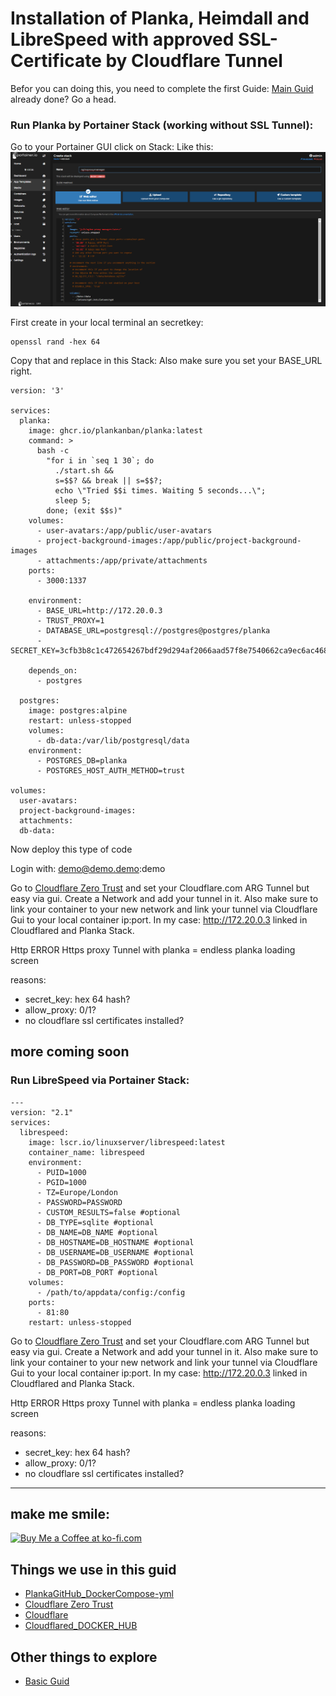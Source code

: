 # Installation of Planka, Heimdall and LibreSpeed with approved SSL-Certificate by Cloudflare Tunnel 
Befor you can doing this, you need to complete the first Guide: [Main Guid](https://github.com/SirSnolte/Docker/blob/main/README.md) already done? Go a head.

### Run Planka by Portainer Stack (working without SSL Tunnel):

Go to your Portainer GUI click on Stack:
Like this:
![alt text](https://github.com/SirSnolte/Docker/blob/main/etc/images/portainer_stack.png)

First create in your local terminal an secretkey:

```
openssl rand -hex 64
```
Copy that and replace in this Stack:
Also make sure you set your BASE_URL right.

```
version: '3'

services:
  planka:
    image: ghcr.io/plankanban/planka:latest
    command: >
      bash -c
        "for i in `seq 1 30`; do
          ./start.sh &&
          s=$$? && break || s=$$?;
          echo \"Tried $$i times. Waiting 5 seconds...\";
          sleep 5;
        done; (exit $$s)"
    volumes:
      - user-avatars:/app/public/user-avatars
      - project-background-images:/app/public/project-background-images
      - attachments:/app/private/attachments
    ports:
      - 3000:1337

    environment:
      - BASE_URL=http://172.20.0.3
      - TRUST_PROXY=1
      - DATABASE_URL=postgresql://postgres@postgres/planka
      - SECRET_KEY=3cfb3b8c1c472654267bdf29d294af2066aad57f8e7540662ca9ec6ac468bc152fac640caf03d9cc40a76185e4a2d8357c609b6de1871b2303b834b25653375a

    depends_on:
      - postgres

  postgres:
    image: postgres:alpine
    restart: unless-stopped
    volumes:
      - db-data:/var/lib/postgresql/data
    environment:
      - POSTGRES_DB=planka
      - POSTGRES_HOST_AUTH_METHOD=trust

volumes:
  user-avatars:
  project-background-images:
  attachments:
  db-data:
```

Now deploy this type of code

Login with: demo@demo.demo:demo


Go to [Cloudflare Zero Trust](https://dash.teams.cloudflare.com/) and set your Cloudflare.com ARG Tunnel but easy via gui.
Create a Network and add your tunnel in it.
Also make sure to link your container to your new network and link your tunnel via Cloudflare Gui to your local container ip:port. In my case: http://172.20.0.3 linked in Cloudflared and Planka Stack.

Http ERROR
Https proxy Tunnel with planka = endless planka loading screen 

reasons:
- secret_key: hex 64 hash?
- allow_proxy: 0/1?
- no cloudflare ssl certificates installed?

more coming soon 
-------------------------------------------------------------------------------------------------------------------------------------------------------------------

### Run LibreSpeed via Portainer Stack:

```
---
version: "2.1"
services:
  librespeed:
    image: lscr.io/linuxserver/librespeed:latest
    container_name: librespeed
    environment:
      - PUID=1000
      - PGID=1000
      - TZ=Europe/London
      - PASSWORD=PASSWORD
      - CUSTOM_RESULTS=false #optional
      - DB_TYPE=sqlite #optional
      - DB_NAME=DB_NAME #optional
      - DB_HOSTNAME=DB_HOSTNAME #optional
      - DB_USERNAME=DB_USERNAME #optional
      - DB_PASSWORD=DB_PASSWORD #optional
      - DB_PORT=DB_PORT #optional
    volumes:
      - /path/to/appdata/config:/config
    ports:
      - 81:80
    restart: unless-stopped
```

Go to [Cloudflare Zero Trust](https://dash.teams.cloudflare.com/) and set your Cloudflare.com ARG Tunnel but easy via gui.
Create a Network and add your tunnel in it.
Also make sure to link your container to your new network and link your tunnel via Cloudflare Gui to your local container ip:port. In my case: http://172.20.0.3 linked in Cloudflared and Planka Stack.

Http ERROR
Https proxy Tunnel with planka = endless planka loading screen 

reasons:
- secret_key: hex 64 hash?
- allow_proxy: 0/1?
- no cloudflare ssl certificates installed?


-------------------------------------------------------------------------------------------------------------------------------------------------------------------


## make me smile:
<a href='https://ko-fi.com/B0B4CGHUO' target='_blank'><img height='36' style='border:0px;height:36px;' src='https://cdn.ko-fi.com/cdn/kofi4.png?v=3' border='0' alt='Buy Me a Coffee at ko-fi.com' /></a>


## Things we use in this guid
- [PlankaGitHub_DockerCompose-yml](https://github.com/plankanban/planka/blob/master/docker-compose.yml)
- [Cloudflare Zero Trust](https://dash.teams.cloudflare.com/) 
- [Cloudflare](https://dash.cloudflare.com/)
- [Cloudflared_DOCKER_HUB](https://hub.docker.com/r/cloudflare/cloudflared)

## Other things to explore
- [Basic Guid](https://github.com/SirSnolte/Docker/blob/main/README.md)
